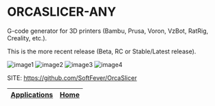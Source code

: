 # ORCASLICER-ANY

 G-code generator for 3D printers (Bambu, Prusa, Voron, VzBot, RatRig,  Creality, etc.).
 
 This is the more recent release (Beta, RC or Stable/Latest release).
 
 ![image1](https://raw.githubusercontent.com/wiki/SoftFever/OrcaSlicer/images/flow-calibration.gif)
 ![image2](https://raw.githubusercontent.com/wiki/SoftFever/OrcaSlicer/images/temp_tower_test.gif)
 ![image3](https://raw.githubusercontent.com/wiki/SoftFever/OrcaSlicer/images/retraction_test.gif)
 ![image4](https://raw.githubusercontent.com/wiki/SoftFever/OrcaSlicer/images/max_volumetric_flow.jpg)

 SITE: https://github.com/SoftFever/OrcaSlicer

 | [Applications](https://portable-linux-apps.github.io/apps.html) | [Home](https://portable-linux-apps.github.io)
 | --- | --- |
